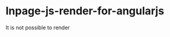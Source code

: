 # Inpage-js-render-for-angularjs
<p> It is not possible to render <script> tag in html page when you are using angularjs. This module is made to overcome this problem.</p>
Very much easy to use:<br/>
<ol>
<li>
Just include js-render.js to your page
</li>
<li>
Add <strong>'ngLoadScript'</strong> to your app dependencies. E.g. angular.module('YOUR_APP_NAME', ['ngLoadScript'])
</li>
<li>
Used it as: <br/>
 <xmp>
<script type="text/javascript-lazy">
/**Your Script here**/
</script>
 </xmp>
</li>
</ol>
